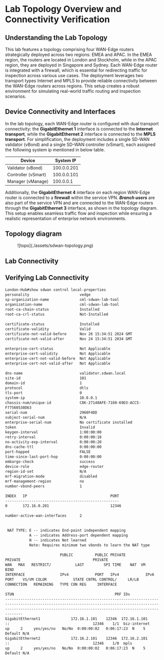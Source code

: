 # Lab Topology Overview and Connectivity Verification

## Understanding the Lab Topology
This lab features a topology comprising four WAN-Edge routers strategically deployed across two regions: EMEA and APAC. In the EMEA region, the routers are located in London and Stockholm, while in the APAC region, they are deployed in Singapore and Sydney. Each WAN-Edge router is integrated with a firewall, which is essential for redirecting traffic for inspection across various use cases. The deployment leverages two transport types Internet and MPLS to provide reliable connectivity between the WAN-Edge routers across regions. This setup creates a robust environment for simulating real-world traffic routing and inspection scenarios.

## Device Connectivity and Interfaces

In the lab topology, each WAN-Edge router is configured with dual transport connectivity: the **GigabitEthernet 1** interface is connected to the **Internet transport**, while the **GigabitEthernet 2** interface is connected to the **MPLS transport**. For simplification, the deployment includes a single SD-WAN validator (vBond) and a single SD-WAN controller (vSmart), each assigned the following system ip mentioned in below table.

| Device               | System IP   |
|----------------------|-------------|
| Validator  (vBond)   | 100.0.0.201 |
| Controller (vSmart)  | 100.0.0.101 |
| Manager    (vManage) | 100.0.0.1   |

Additionally, the **GigabitEthernet 4** interface on each region WAN-Edge router is connected to a **firewall** within the service VPN. ***Branch users*** are also part of the service VPN and are connected to the WAN-Edge routers through the **GigabitEthernet 3** interface, as shown in the topology diagram. This setup enables seamless traffic flow and inspection while ensuring a realistic representation of enterprise network environments.

## Topology diagram

<figure markdown>
  ![topo](./assets/sdwan-topology.png)
</figure>

## Lab Connectivity

## Verifying Lab Connectivity

``` { .ios, .no-copy }
London-Hub#show sdwan control local-properties 
personality                       vedge
sp-organization-name              cml-sdwan-lab-tool
organization-name                 cml-sdwan-lab-tool
root-ca-chain-status              Installed
root-ca-crl-status                Not-Installed

certificate-status                Installed
certificate-validity              Valid
certificate-not-valid-before      Nov 26 15:34:51 2024 GMT
certificate-not-valid-after       Nov 24 15:34:51 2034 GMT

enterprise-cert-status            Not Applicable
enterprise-cert-validity          Not Applicable
enterprise-cert-not-valid-before  Not Applicable
enterprise-cert-not-valid-after   Not Applicable

dns-name                          validator.sdwan.local
site-id                           101
domain-id                         1
protocol                          dtls
tls-port                          0
system-ip                         10.0.0.1
chassis-num/unique-id             C8K-27148AFE-7160-69D3-ACC5-F77560530D63
serial-num                        2960F4DD
subject-serial-num                N/A
enterprise-serial-num             No certificate installed
token                             Invalid
keygen-interval                   1:00:00:00
retry-interval                    0:00:00:18
no-activity-exp-interval          0:00:00:20
dns-cache-ttl                     0:00:00:00
port-hopped                       FALSE
time-since-last-port-hop          0:00:00:00
embargo-check                     success
device-role                       edge-router
region-id-set                     N/A
mrf-migration-mode                disabled
mrf-management-region             no
number-vbond-peers                1

INDEX   IP                                      PORT
----------------------------------------------------
0       172.16.0.201                            12346  

number-active-wan-interfaces      2

          
 NAT TYPE: E -- indicates End-point independent mapping
           A -- indicates Address-port dependent mapping
           N -- indicates Not learned
           Note: Requires minimum two vbonds to learn the NAT type

                         PUBLIC          PUBLIC PRIVATE         PRIVATE                                 PRIVATE                        WAN   MAX   RESTRICT/           LAST         SPI TIME    NAT  VM          BIND
INTERFACE                IPv4            PORT   IPv4            IPv6                                    PORT    VS/VM COLOR            STATE CNTRL CONTROL/     LR/LB  CONNECTION   REMAINING   TYPE CON REG     INTERFACE
                                                                                                                                                   STUN                                              PRF IDs
--------------------------------------------------------------------------------------------------------------------------------------------------------------------------------------------------------------------------
GigabitEthernet1              172.16.1.101    12346  172.16.1.101    ::                                      12346    1/1  biz-internet     up     2     yes/yes/no   No/No  0:00:00:02   0:06:17:23  N    5  Default N/A                           
GigabitEthernet2              172.16.2.101    12346  172.16.2.101    ::                                      12346    1/0  mpls             up     2     yes/yes/no   No/No  0:00:00:02   0:06:17:23  N    5  Default N/A                           
```


